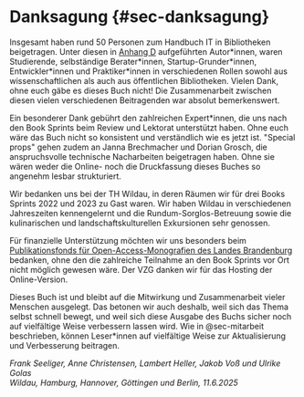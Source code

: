 # Danksagung {#sec-danksagung}

Insgesamt haben rund 50 Personen zum Handbuch IT in Bibliotheken beigetragen. Unter diesen in [Anhang D](#sec-contributors) aufgeführten Autor\*innen, waren Studierende, selbständige Berater\*innen, Startup-Grunder\*innen, Entwickler\*innen und Praktiker\*innen in verschiedenen Rollen sowohl aus wissenschaftlichen als auch aus öffentlichen Bibliotheken. Vielen Dank, ohne euch gäbe es dieses Buch nicht! Die Zusammenarbeit zwischen diesen vielen verschiedenen Beitragenden war absolut bemerkenswert. 

Ein besonderer Dank gebührt den zahlreichen Expert\*innen, die uns nach den Book Sprints beim Review und Lektorat unterstützt haben. Ohne euch wäre das Buch nicht so konsistent und verständlich wie es jetzt ist. "Special props" gehen zudem an Janna Brechmacher und Dorian Grosch, die anspruchsvolle technische Nacharbeiten beigetragen haben. Ohne sie wären weder die Online- noch die Druckfassung dieses Buches so angenehm lesbar strukturiert.

Wir bedanken uns bei der TH Wildau, in deren Räumen wir für drei Books Sprints 2022 und 2023 zu Gast waren. Wir haben Wildau in verschiedenen Jahreszeiten kennengelernt und die Rundum-Sorglos-Betreuung sowie die kulinarischen und landschaftskulturellen Exkursionen sehr genossen. 

Für finanzielle Unterstützung möchten wir uns besonders beim [Publikationsfonds für Open-Access-Monografien des Landes Brandenburg](https://open-access-brandenburg.de/fonds/) bedanken, ohne den die zahlreiche Teilnahme an den Book Sprints vor Ort nicht möglich gewesen wäre. Der VZG danken wir für das Hosting der Online-Version.

Dieses Buch ist und bleibt auf die Mitwirkung und Zusammenarbeit vieler Menschen ausgelegt. Das betonen wir auch deshalb, weil sich das Thema selbst schnell bewegt, und weil sich diese Ausgabe des Buchs sicher noch auf vielfältige Weise verbessern lassen wird. Wie in @sec-mitarbeit beschrieben, können Leser\*innen auf vielfältige Weise zur Aktualisierung und Verbesserung beitragen.

*Frank Seeliger, Anne Christensen, Lambert Heller, Jakob Voß und Ulrike Golas*\
*Wildau, Hamburg, Hannover, Göttingen und Berlin, 11.6.2025*
